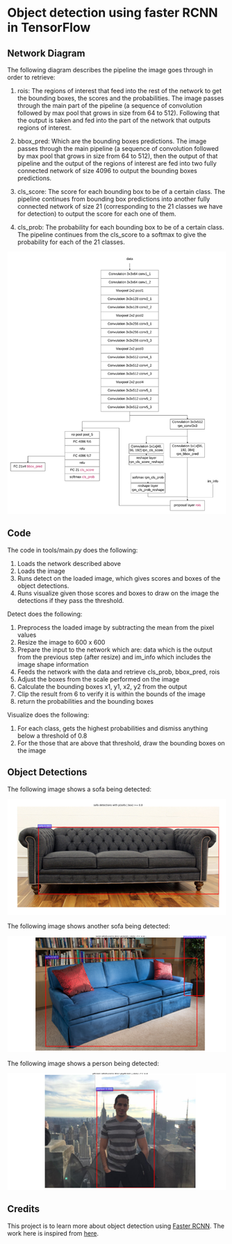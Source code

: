 Object detection using faster RCNN in TensorFlow
================================================

## Network Diagram


The following diagram describes the pipeline the image goes through in order to retrieve:

1. rois: The regions of interest that feed into the rest of the network to get the bounding boxes, the scores and the probabilities.
The image passes through the main part of the pipeline (a sequence of convolution followed by max pool that grows in size from 64 to 512).
Following that the output is taken and fed into the part of the network that outputs regions of interest.

2. bbox_pred: Which are the bounding boxes predictions.
The image passes through the main pipeline (a sequence of convolution followed by max pool that grows in size from 64 to 512), then the output of that pipeline and the output of the regions of interest are fed into two fully connected network of size 4096 to output the bounding boxes predictions.

3. cls_score: The score for each bounding box to be of a certain class.
The pipeline continues from bounding box predictions into another fully connected network of size 21 (corresponding to the 21 classes we have for detection) to output the score for each one of them.

4. cls_prob: The probability for each bounding box to be of a certain class.
The pipeline continues from the cls_score to a softmax to give the probability for each of the 21 classes.

![Network Diagram](images/faster_RCNN_diagram.png)

## Code

The code in tools/main.py does the following:

1. Loads the network described above
2. Loads the image
3. Runs detect on the loaded image, which gives scores and boxes of the object detections.
4. Runs visualize given those scores and boxes to draw on the image the detections if they pass the threshold.

Detect does the following:

1. Preprocess the loaded image by subtracting the mean from the pixel values
2. Resize the image to 600 x 600
3. Prepare the input to the network which are: data which is the output from the previous step (after resize) and im_info which includes the image shape information
4. Feeds the network with the data and retrieve cls_prob, bbox_pred, rois
5. Adjust the boxes from the scale performed on the image
6. Calculate the bounding boxes x1, y1, x2, y2 from the output
7. Clip the result from 6 to verify it is within the bounds of the image
8. return the probabilities and the bounding boxes

Visualize does the following:

1. For each class, gets the highest probabilities and dismiss anything below a threshold of 0.8
2. For the those that are above that threshold, draw the bounding boxes on the image

## Object Detections

The following image shows a sofa being detected:

![Sofa](output_images/sofa1_after.png)

The following image shows another sofa being detected:

![Sofa](output_images/sofa2_after.png)

The following image shows a person being detected:

![Person](output_images/person_after.png)


## Credits

This project is to learn more about object detection using [Faster RCNN](https://arxiv.org/pdf/1506.01497v3.pdf).
The work here is inspired from [here](https://github.com/smallcorgi/Faster-RCNN_TF).
